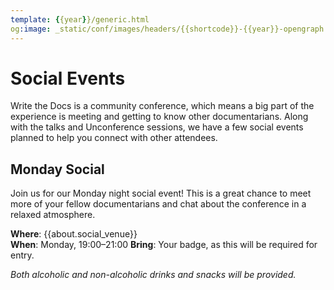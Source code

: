 ```yaml
---
template: {{year}}/generic.html
og:image: _static/conf/images/headers/{{shortcode}}-{{year}}-opengraph.jpg
---
```


# Social Events

Write the Docs is a community conference,
which means a big part of the experience is meeting and getting to know other documentarians.
Along with the talks and Unconference sessions,
we have a few social events planned to help you connect with other attendees.

## Monday Social

Join us for our Monday night social event! This is a great chance to meet more of your fellow documentarians 
and chat about the conference in a relaxed atmosphere.

**Where**: {{about.social_venue}}  
**When**: Monday, 19:00–21:00
**Bring**: Your badge, as this will be required for entry.

*Both alcoholic and non-alcoholic drinks and snacks will be provided.*

